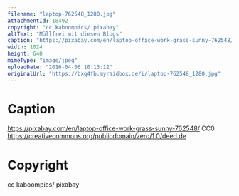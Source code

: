```yaml
---
filename: "laptop-762548_1280.jpg"
attachmentId: 18492
copyright: "cc kaboompics/ pixabay"
altText: "Müllfrei mit diesen Blogs"
caption: "https://pixabay.com/en/laptop-office-work-grass-sunny-762548/\nCC0\nhttps://creativecommons.org/publicdomain/zero/1.0/deed.de"
width: 1024
height: 640
mimeType: "image/jpeg"
uploadDate: "2016-04-06 10:13:12"
originalUrl: "https://bxq4fb.myraidbox.de/i/laptop-762548_1280.jpg"
---
```


# Caption

https://pixabay.com/en/laptop-office-work-grass-sunny-762548/
CC0
https://creativecommons.org/publicdomain/zero/1.0/deed.de

# Copyright

cc kaboompics/ pixabay
